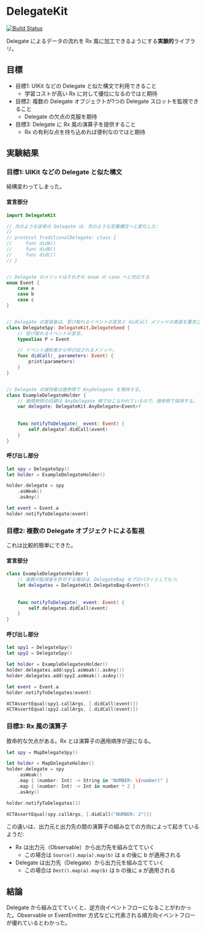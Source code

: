 # DelegateKit

[![Build Status](https://www.bitrise.io/app/ace33f6d21f75201/status.svg?token=8bfU4elsHpZ2HBqpEZ3mzA)](https://www.bitrise.io/app/ace33f6d21f75201)

Delegate によるデータの流れを Rx 風に加工できるようにする**実験的**ライブラリ。



## 目標

- 目標1: UIKit などの Delegate と似た構文で利用できること
    - 学習コストが高い Rx に対して優位になるのではと期待
- 目標2: 複数の Delegate オブジェクトが1つの Delegate スロットを監視できること
    - Delegate の欠点の克服を期待
- 目標3: Delegate に Rx 風の演算子を提供すること
    - Rx の有利な点を持ち込めれば便利なのではと期待



## 実験結果
### 目標1: UIKit などの Delegate と似た構文
結構変わってしまった。


#### 宣言部分

```swift
import DelegateKit

// 次のような従来の Delegate は、次のような定義構文へと変化した:
//
// protocol TraditionalDelegate: class {
//     func didA()
//     func didB()
//     func didC()
// }


// Delegate のメソッドはそれぞれ enum の case へと対応する
enum Event {
    case a
    case b
    case c
}


// Delegate の実装者は、受け取れるイベントの宣言と didCall メソッドの実装を要求される。
class DelegateSpy: DelegateKit.DelegateSeed {
    // 受け取れるイベントの宣言。
    typealias P = Event

    // イベント通知者から呼び出されるメソッド。
    func didCall(_ parameters: Event) {
        print(parameters)
    }
}


// Delegate の保持者は強参照で AnyDelegate を保持する。
class ExampleDelegateHolder {
    // 循環参照の回避は AnyDelegate 側でおこなわれているので、強参照で保持する。
    var delegate: DelegateKit.AnyDelegate<Event>?
    
    
    func notifyToDelegate(_ event: Event) {
        self.delegate?.didCall(event)
    }
}
```


#### 呼び出し部分

```swift
let spy = DelegateSpy()
let holder = ExampleDelegateHolder()

holder.delegate = spy
    .asWeak()
    .asAny()

let event = Event.a
holder.notifyToDelegate(event)
```



### 目標2: 複数の Delegate オブジェクトによる監視
これは比較的簡単にできた。


#### 宣言部分
```swift
class ExampleDelegatesHolder {
    // 複数の監視者を許可する場合は、DelegateBag をプロパティとしてもつ。
    let delegates = DelegateKit.DelegateBag<Event>()
    
    
    func notifyToDelegate(_ event: Event) {
        self.delegates.didCall(event)
    }
}
```


#### 呼び出し部分

```swift
let spy1 = DelegateSpy()
let spy2 = DelegateSpy()

let holder = ExampleDelegatesHolder()
holder.delegates.add(spy1.asWeak().asAny())
holder.delegates.add(spy2.asWeak().asAny())

let event = Event.a
holder.notifyToDelegates(event)

XCTAssertEqual(spy1.callArgs, [.didCall(event)])
XCTAssertEqual(spy2.callArgs, [.didCall(event)])
```



### 目標3: Rx 風の演算子

致命的な欠点がある。Rx とは演算子の適用順序が逆になる。

```swift
let spy = MapDelegateSpy()

let holder = MapDelegateHolder()
holder.delegate = spy
    .asWeak()
    .map { (number: Int) -> String in "NUMBER: \(number)" }
    .map { (number: Int) -> Int in number * 2 }
    .asAny()

holder.notifyToDelegates(1)

XCTAssertEqual(spy.callArgs, [.didCall("NUMBER: 2")])
```

この違いは、出力元と出力先の間の演算子の組み立ての方向によって起きているようだ:

- Rx は出力元（Observable）から出力先を組み立てていく
    - この場合は `Source().map(a).map(b)` は a の後に b が適用される
- Delegate は出力先（Delegate）から出力元を組み立てていく
    - この場合は `Dest().map(a).map(b)` は b の後に a が適用される
    
    
    
## 結論

Delegate から組み立てていくと、逆方向イベントフローになることがわかった。Observable or EventEmitter 方式などに代表される順方向イベントフローが優れているとわかった。

